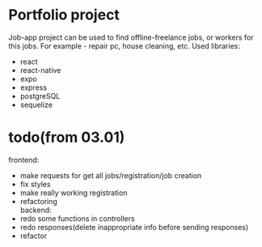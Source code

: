 # Portfolio project 
Job-app project can be used to find offline-freelance jobs, or workers for this jobs. For example - repair pc, house cleaning, etc.
Used libraries:
- react
- react-native
- expo
- express
- postgreSQL
- sequelize

# todo(from 03.01)
frontend:  
- make requests for get all jobs/registration/job creation
- fix styles
- make really working registration
- refactoring  
backend:  
- redo some functions in controllers
- redo responses(delete inappropriate info before sending responses)
- refactor
